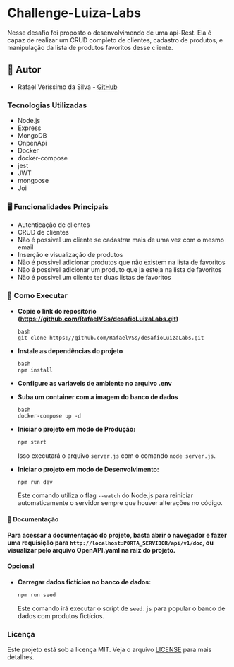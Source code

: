 # Challenge-Luiza-Labs

Nesse desafio foi proposto o desenvolvimendo de uma api-Rest. Ela é capaz de realizar um CRUD completo de clientes, cadastro de produtos, e manipulação da lista de produtos favoritos desse cliente.

## 👥 Autor

- Rafael Veríssimo da Silva - [GitHub](https://github.com/RafaelVSs)


### Tecnologias Utilizadas

- Node.js
- Express
- MongoDB
- OnpenApi
- Docker
- docker-compose
- jest
- JWT
- mongoose
- Joi

### 🖥️ Funcionalidades Principais
- Autenticação de clientes
- CRUD de clientes
- Não é possivel um cliente se cadastrar mais de uma vez com o mesmo email
- Inserção e visualização de produtos
- Não é possivel adicionar produtos que não existem na lista de favoritos
- Não é possivel adicionar um produto que ja esteja na lista de favoritos
- Não é possivel um cliente ter duas listas de favoritos

### 🚀 Como Executar

* **Copie o link do repositório (https://github.com/RafaelVSs/desafioLuizaLabs.git)**

    ```
    bash
    git clone https://github.com/RafaelVSs/desafioLuizaLabs.git
    ```

* **Instale as dependências do projeto**
    ```
    bash
    npm install
    ```

* **Configure as variaveis de ambiente no arquivo .env**

* **Suba um container com a imagem do banco de dados**

    ```
    bash
    docker-compose up -d
    ```


* **Iniciar o projeto em modo de Produção:**

    ```bash
    npm start
    ```
    Isso executará o arquivo `server.js` com o comando `node server.js`.

* **Iniciar o projeto em modo de Desenvolvimento:**

    ```bash
    npm run dev
    ```
    Este comando utiliza o flag `--watch` do Node.js para reiniciar automaticamente o servidor sempre que houver alterações no código.

#### 📝 Documentação
**Para acessar a documentação do projeto, basta abrir o navegador e fazer uma requisição para `http://localhost:PORTA_SERVIDOR/api/v1/doc`, ou visualizar pelo arquivo OpenAPI.yaml na raiz do projeto.**

#### Opcional

* **Carregar dados fictícios no banco de dados:**

    ```bash
    npm run seed
    ```
    Este comando irá executar o script de `seed.js` para popular o banco de dados com produtos fictícios.

### Licença

Este projeto está sob a licença MIT. Veja o arquivo [LICENSE](LICENSE) para mais detalhes.